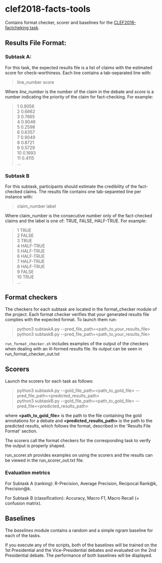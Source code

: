 # clef2018-facts-tools
Contains format checker, scorer and baselines for the [CLEF2018-factcheking task](http://alt.qcri.org/clef2018-factcheck/).

## __Results File Format__: 

### Subtask A: 
For this task, the expected results file is a list of claims with the estimated score for check-worthiness. 
    Each line contains a tab-separated line with:
>line_number <TAB> score

Where _line_number_ is the number of the claim in the debate and _score_ is a number indicating the priority of the claim for fact-checking. For example:
>1	0.9056 <br/>
>2	0.6862 <br/>
>3	0.7665 <br/>
>4	0.9046 <br/>
>5	0.2598 <br/>
>6	0.6357 <br/>
>7	0.9049 <br/>
>8	0.8721 <br/>
>9	0.5729 <br/>
>10	0.1693 <br/>
>11	0.4115 <br/>
> ...

### Subtask B

For this subtask, participants should estimate the credibility of the fact-checked claims. The results file contains one tab-separeted line per instance with:

> claim_number <TAB> label

Where claim_number is the consecutive number only of the fact-checked claims and the label is one of: TRUE, FALSE, HALF-TRUE. For example:

>1  TRUE <br/>
>2	FALSE <br/>
>3	TRUE <br/>
>4	HALF-TRUE <br/>
>5	HALF-TRUE <br/>
>6	HALF-TRUE <br/>
>7	HALF-TRUE <br/>
>8	HALF-TRUE <br/>
>9	FALSE <br/>
>10	TRUE <br/>
> ... 

## Format checkers

The checkers for each subtask are located in the format_checker module of the project.
Each format checker verifies that your generated results file complies with the expected format.
To launch them run: 
> python3 subtaskA.py --pred_file_path=<path_to_your_results_file> <br/>
> python3 subtaskB.py --pred_file_path=<path_to_your_results_file> 

`run_format_checker.sh` includes examples of the output of the checkers when dealing with an ill-formed results file. 
Its output can be seen in run_format_checker_out.txt

## Scorers 

Launch the scorers for each task as follows:
> python3 subtaskA.py --gold_file_path=<path_to_gold_file> --pred_file_path=<predicted_results_path> <br/>
> python3 subtaskB.py --gold_file_path=<path_to_gold_file> --pred_file=<predicted_results_path> 
    
where __<path_to_gold_file>__ is the path to the file containing the gold annotations for a debate and __<predicted_results_path>__ is the path to the predicted results, which follows the format, described in the 'Results File Format' section.

The scorers call the format checkers for the corresponding task to verify the output is properly shaped.

run_scorer.sh provides examples on using the scorers and the results can be viewed in the run_scorer_out.txt file.

### Evaluation metrics

For Subtask A (ranking): R-Precision, Average Precision, Recipocal Rank@k, Precision@k.

For Subtask B (classification): Accuracy, Macro F1, Macro Recall (+ confusion matrix).


## Baselines

The _baselines_ module contains a random and a simple ngram baseline for each of the tasks.

If you execute any of the scripts, both of the baselines will be trained on the 1st Presidential and the Vice-Presidential debates and evaluated on the 2nd Presidential debate.
The performance of both baselines will be displayed.
